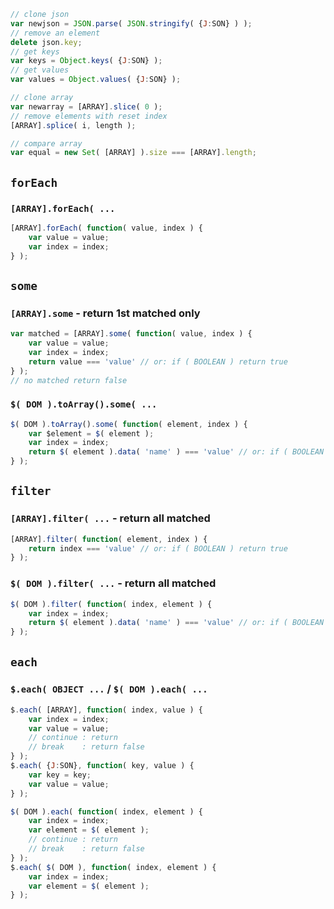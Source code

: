 ```js
// clone json
var newjson = JSON.parse( JSON.stringify( {J:SON} ) );
// remove an element
delete json.key;
// get keys
var keys = Object.keys( {J:SON} );
// get values
var values = Object.values( {J:SON} );

// clone array
var newarray = [ARRAY].slice( 0 );
// remove elements with reset index
[ARRAY].splice( i, length );

// compare array
var equal = new Set( [ARRAY] ).size === [ARRAY].length;
```
## `forEach`
### `[ARRAY].forEach( ...`
```js
[ARRAY].forEach( function( value, index ) {
	var value = value;
	var index = index;
} );
```
## `some`
### `[ARRAY].some` - return 1st matched only
```js
var matched = [ARRAY].some( function( value, index ) {
	var value = value;
	var index = index;
	return value === 'value' // or: if ( BOOLEAN ) return true
} );
// no matched return false
```
### `$( DOM ).toArray().some( ...`
```js
$( DOM ).toArray().some( function( element, index ) {
	var $element = $( element );
	var index = index;
	return $( element ).data( 'name' ) === 'value' // or: if ( BOOLEAN ) return true
} );
```
## `filter`
### `[ARRAY].filter( ...` - return all matched
```js
[ARRAY].filter( function( element, index ) {
	return index === 'value' // or: if ( BOOLEAN ) return true
} );
```
###  `$( DOM ).filter( ...` - return all matched
```js
$( DOM ).filter( function( index, element ) {
	var index = index;
	return $( element ).data( 'name' ) === 'value' // or: if ( BOOLEAN ) return true
} );
```
## `each`
### `$.each( OBJECT ...` / `$( DOM ).each( ...`
```js
$.each( [ARRAY], function( index, value ) {
	var index = index;
	var value = value;
	// continue : return
	// break    : return false
} );
$.each( {J:SON}, function( key, value ) {
	var key = key;
	var value = value;
} );

$( DOM ).each( function( index, element ) {
	var index = index;
	var element = $( element );
	// continue : return
	// break    : return false
} );
$.each( $( DOM ), function( index, element ) {
	var index = index;
	var element = $( element );
} );
```
